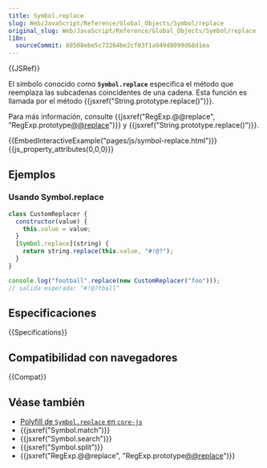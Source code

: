 ```yaml
---
title: Symbol.replace
slug: Web/JavaScript/Reference/Global_Objects/Symbol/replace
original_slug: Web/JavaScript/Reference/Global_Objects/Symbol/replace
l10n:
  sourceCommit: 88508ebe5c73264be2cf03f1a949d8099d68d1ea
---
```


{{JSRef}}

El símbolo conocido como **`Symbol.replace`** especifica el método que reemplaza las subcadenas coincidentes de una cadena. Esta función es llamada por el método {{jsxref("String.prototype.replace()")}}.

Para más información, consulte {{jsxref("RegExp.@@replace", "RegExp.prototype[@@replace]()")}} y {{jsxref("String.prototype.replace()")}}.

{{EmbedInteractiveExample("pages/js/symbol-replace.html")}}{{js_property_attributes(0,0,0)}}

## Ejemplos

### Usando Symbol.replace

```js
class CustomReplacer {
  constructor(value) {
    this.value = value;
  }
  [Symbol.replace](string) {
    return string.replace(this.value, "#!@?");
  }
}

console.log("football".replace(new CustomReplacer("foo")));
// salida esperada: "#!@?tball"
```

## Especificaciones

{{Specifications}}

## Compatibilidad con navegadores

{{Compat}}

## Véase también

- [Polyfill de `Symbol.replace` en `core-js`](https://github.com/zloirock/core-js#ecmascript-symbol)
- {{jsxref("Symbol.match")}}
- {{jsxref("Symbol.search")}}
- {{jsxref("Symbol.split")}}
- {{jsxref("RegExp.@@replace", "RegExp.prototype[@@replace]()")}}
